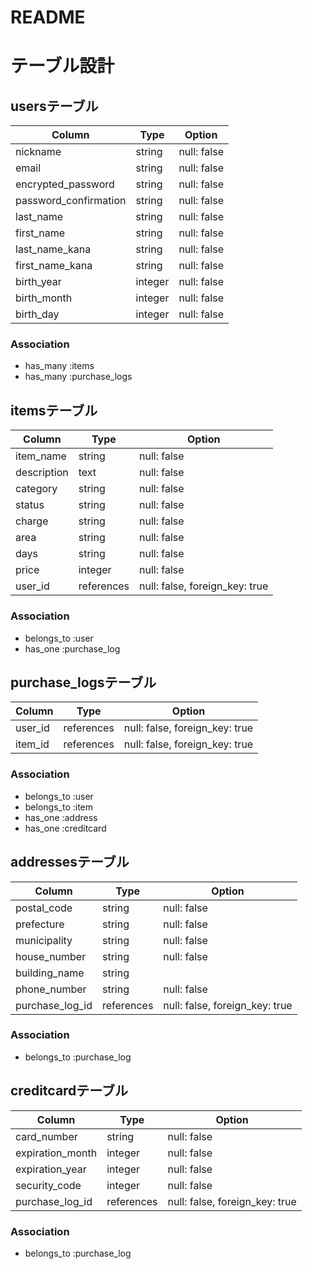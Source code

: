 # README

# テーブル設計

## usersテーブル

| Column | Type | Option |
| ------ | ---- | ------ |
| nickname | string | null: false |
| email | string | null: false |
| encrypted_password | string | null: false |
| password_confirmation | string | null: false |
| last_name | string | null: false |
| first_name | string | null: false |
| last_name_kana | string | null: false |
| first_name_kana | string | null: false |
| birth_year | integer | null: false |
| birth_month | integer | null: false |
| birth_day | integer | null: false |

### Association

- has_many :items
- has_many :purchase_logs

## itemsテーブル

| Column | Type | Option |
| ------ | ---- | ------ |
| item_name | string | null: false |
| description | text | null: false |
| category | string | null: false |
| status | string | null: false |
| charge | string | null: false |
| area | string | null: false |
| days | string | null: false |
| price | integer | null: false |
| user_id | references | null: false, foreign_key: true |

### Association

- belongs_to :user
- has_one :purchase_log

## purchase_logsテーブル

| Column | Type | Option |
| ------ | ---- | ------ |
| user_id | references | null: false, foreign_key: true |
| item_id | references | null: false, foreign_key: true |

### Association

- belongs_to :user
- belongs_to :item
- has_one :address
- has_one :creditcard

## addressesテーブル

| Column | Type | Option |
| ------ | ---- | ------ |
| postal_code | string | null: false |
| prefecture | string | null: false |
| municipality | string | null: false |
| house_number | string | null: false |
| building_name | string |  |
| phone_number | string | null: false |
| purchase_log_id | references | null: false, foreign_key: true |

### Association

- belongs_to :purchase_log

## creditcardテーブル

| Column | Type | Option |
| ------ | ---- | ------ |
| card_number | string | null: false |
| expiration_month | integer | null: false |
| expiration_year | integer | null: false |
| security_code | integer | null: false |
| purchase_log_id | references | null: false, foreign_key: true |

### Association 

- belongs_to :purchase_log
